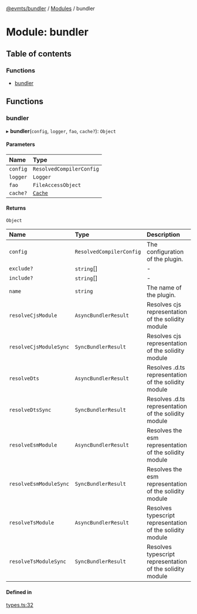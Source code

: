 [@evmts/bundler](/reference/bundler/README.md) / [Modules](/reference/bundler/modules.md) / bundler

# Module: bundler

## Table of contents

### Functions

- [bundler](/reference/bundler/modules/bundler.md#bundler)

## Functions

### bundler

▸ **bundler**(`config`, `logger`, `fao`, `cache?`): `Object`

#### Parameters

| Name | Type |
| :------ | :------ |
| `config` | `ResolvedCompilerConfig` |
| `logger` | `Logger` |
| `fao` | `FileAccessObject` |
| `cache?` | [`Cache`](/reference/bundler/modules/createCache.md#cache) |

#### Returns

`Object`

| Name | Type | Description |
| :------ | :------ | :------ |
| `config` | `ResolvedCompilerConfig` | The configuration of the plugin. |
| `exclude?` | `string`[] | - |
| `include?` | `string`[] | - |
| `name` | `string` | The name of the plugin. |
| `resolveCjsModule` | `AsyncBundlerResult` | Resolves cjs representation of the solidity module |
| `resolveCjsModuleSync` | `SyncBundlerResult` | Resolves cjs representation of the solidity module |
| `resolveDts` | `AsyncBundlerResult` | Resolves .d.ts representation of the solidity module |
| `resolveDtsSync` | `SyncBundlerResult` | Resolves .d.ts representation of the solidity module |
| `resolveEsmModule` | `AsyncBundlerResult` | Resolves the esm representation of the solidity module |
| `resolveEsmModuleSync` | `SyncBundlerResult` | Resolves the esm representation of the solidity module |
| `resolveTsModule` | `AsyncBundlerResult` | Resolves typescript representation of the solidity module |
| `resolveTsModuleSync` | `SyncBundlerResult` | Resolves typescript representation of the solidity module |

#### Defined in

[types.ts:32](https://github.com/evmts/evmts-monorepo/blob/main/bundlers/bundler/src/types.ts#L32)
